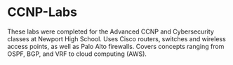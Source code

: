 # CCNP-Labs
These labs were completed for the Advanced CCNP and Cybersecurity classes at Newport High School. Uses Cisco routers, switches and wireless access points, as well as Palo Alto firewalls. Covers concepts ranging from OSPF, BGP, and VRF to cloud computing (AWS).
